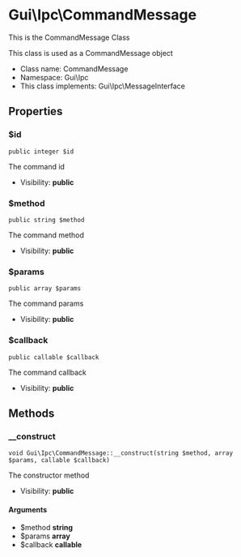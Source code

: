 Gui\Ipc\CommandMessage
===============

This is the CommandMessage Class

This class is used as a CommandMessage object


* Class name: CommandMessage
* Namespace: Gui\Ipc
* This class implements: Gui\Ipc\MessageInterface




Properties
----------


### $id

    public integer $id

The command id



* Visibility: **public**


### $method

    public string $method

The command method



* Visibility: **public**


### $params

    public array $params

The command params



* Visibility: **public**


### $callback

    public callable $callback

The command callback



* Visibility: **public**


Methods
-------


### __construct

    void Gui\Ipc\CommandMessage::__construct(string $method, array $params, callable $callback)

The constructor method



* Visibility: **public**


#### Arguments
* $method **string**
* $params **array**
* $callback **callable**


